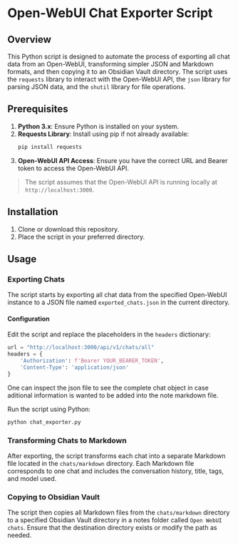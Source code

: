 # Open-WebUI Chat Exporter Script

## Overview

This Python script is designed to automate the process of exporting all chat data from an Open-WebUI, transforming simpler JSON and Markdown formats, and then copying it to an Obsidian Vault directory.
The script uses the `requests` library to interact with the Open-WebUI API, the `json` library for parsing JSON data, and the `shutil` library for file operations.

## Prerequisites

1. **Python 3.x**: Ensure Python is installed on your system.
2. **Requests Library**: Install using pip if not already available:
   ```bash
   pip install requests
   ```
3. **Open-WebUI API Access**: Ensure you have the correct URL and Bearer token to access the Open-WebUI API.
> The script assumes that the Open-WebUI API is running locally at `http://localhost:3000`.

## Installation

1. Clone or download this repository.
2. Place the script in your preferred directory.

## Usage

### Exporting Chats

The script starts by exporting all chat data from the specified Open-WebUI instance to a JSON file named `exported_chats.json` in the current directory.

#### Configuration
Edit the script and replace the placeholders in the `headers` dictionary:
```python
url = "http://localhost:3000/api/v1/chats/all"
headers = {
    'Authorization': f'Bearer YOUR_BEARER_TOKEN',
    'Content-Type': 'application/json'
}
```
One can inspect the json file to see the complete chat object in case aditional information is wanted to be added into the note markdown file.

Run the script using Python:
```bash
python chat_exporter.py
```

### Transforming Chats to Markdown

After exporting, the script transforms each chat into a separate Markdown file located in the `chats/markdown` directory.
Each Markdown file corresponds to one chat and includes the conversation history, title, tags, and model used.

### Copying to Obsidian Vault

The script then copies all Markdown files from the `chats/markdown` directory to a specified Obsidian Vault directory in a notes folder called `Open WebUI chats`.
Ensure that the destination directory exists or modify the path as needed.

